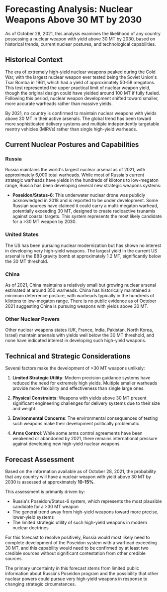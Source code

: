 # Forecasting Analysis: Nuclear Weapons Above 30 MT by 2030

As of October 28, 2021, this analysis examines the likelihood of any country possessing a nuclear weapon with yield above 30 MT by 2030, based on historical trends, current nuclear postures, and technological capabilities.

## Historical Context

The era of extremely high-yield nuclear weapons peaked during the Cold War, with the largest nuclear weapon ever tested being the Soviet Union's Tsar Bomba in 1961, which had a yield of approximately 50-58 megatons. This test represented the upper practical limit of nuclear weapon yield, though the original design could have yielded around 100 MT if fully fueled. Following this period, nuclear weapon development shifted toward smaller, more accurate warheads rather than massive yields.

By 2021, no country is confirmed to maintain nuclear weapons with yields above 30 MT in their active arsenals. The global trend has been toward more sophisticated delivery systems and multiple independently targetable reentry vehicles (MIRVs) rather than single high-yield warheads.

## Current Nuclear Postures and Capabilities

### Russia

Russia maintains the world's largest nuclear arsenal as of 2021, with approximately 6,000 total warheads. While most of Russia's current strategic warheads have yields in the hundreds of kilotons to low-megaton range, Russia has been developing several new strategic weapons systems:

- **Poseidon/Status-6**: This underwater nuclear drone was publicly acknowledged in 2018 and is reported to be under development. Some Russian sources have claimed it could carry a multi-megaton warhead, potentially exceeding 30 MT, designed to create radioactive tsunamis against coastal targets. This system represents the most likely candidate for a >30 MT weapon by 2030.

### United States

The US has been pursuing nuclear modernization but has shown no interest in developing very high-yield weapons. The largest yield in the current US arsenal is the B83 gravity bomb at approximately 1.2 MT, significantly below the 30 MT threshold.

### China

As of 2021, China maintains a relatively small but growing nuclear arsenal estimated at around 350 warheads. China has historically maintained a minimum deterrence posture, with warheads typically in the hundreds of kilotons to low-megaton range. There is no public evidence as of October 2021 suggesting China is pursuing weapons with yields above 30 MT.

### Other Nuclear Powers

Other nuclear weapons states (UK, France, India, Pakistan, North Korea, Israel) maintain arsenals with yields well below the 30 MT threshold, and none have indicated interest in developing such high-yield weapons.

## Technical and Strategic Considerations

Several factors make the development of >30 MT weapons unlikely:

1. **Limited Strategic Utility**: Modern precision guidance systems have reduced the need for extremely high yields. Multiple smaller warheads provide more flexibility and effectiveness than single large ones.

2. **Physical Constraints**: Weapons with yields above 30 MT present significant engineering challenges for delivery systems due to their size and weight.

3. **Environmental Concerns**: The environmental consequences of testing such weapons make their development politically problematic.

4. **Arms Control**: While some arms control agreements have been weakened or abandoned by 2021, there remains international pressure against developing new high-yield nuclear weapons.

## Forecast Assessment

Based on the information available as of October 28, 2021, the probability that any country will have a nuclear weapon with yield above 30 MT by 2030 is assessed at approximately **10-15%**.

This assessment is primarily driven by:

- Russia's Poseidon/Status-6 system, which represents the most plausible candidate for a >30 MT weapon
- The general trend away from high-yield weapons toward more precise, lower-yield systems
- The limited strategic utility of such high-yield weapons in modern nuclear doctrines

For this forecast to resolve positively, Russia would most likely need to complete development of the Poseidon system with a warhead exceeding 30 MT, and this capability would need to be confirmed by at least two credible sources without significant contestation from other credible sources.

The primary uncertainty in this forecast stems from limited public information about Russia's Poseidon program and the possibility that other nuclear powers could pursue very high-yield weapons in response to changing strategic circumstances.